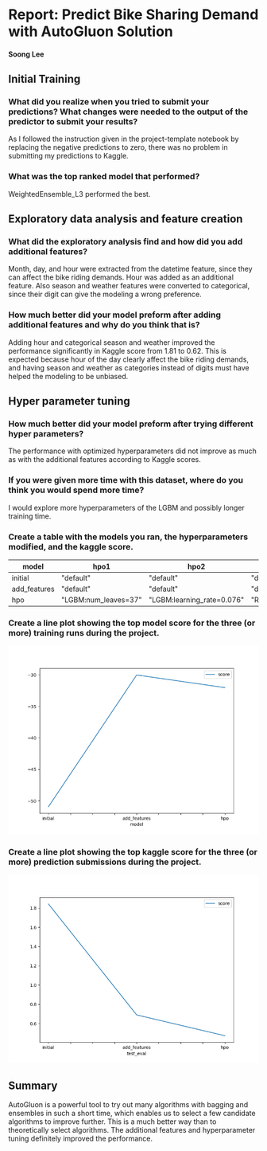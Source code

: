 # Report: Predict Bike Sharing Demand with AutoGluon Solution
#### Soong Lee

## Initial Training
### What did you realize when you tried to submit your predictions? What changes were needed to the output of the predictor to submit your results?
As I followed the instruction given in the project-template notebook by replacing the negative predictions to zero, there was no problem in submitting my predictions to Kaggle.

### What was the top ranked model that performed?
WeightedEnsemble_L3 performed the best.

## Exploratory data analysis and feature creation
### What did the exploratory analysis find and how did you add additional features?
Month, day, and hour were extracted from the datetime feature, since they can affect the bike riding demands. Hour was added as an additional feature. 
Also season and weather features were converted to categorical, since their digit can give the modeling a wrong preference.

### How much better did your model preform after adding additional features and why do you think that is?
Adding hour and categorical season and weather improved the performance significantly in Kaggle score from 1.81 to 0.62. This is expected because hour of the day clearly affect the bike riding demands, and having season and weather as categories instead of digits must have helped the modeling to be unbiased.

## Hyper parameter tuning
### How much better did your model preform after trying different hyper parameters?
The performance with optimized hyperparameters did not improve as much as with the additional features according to Kaggle scores. 

### If you were given more time with this dataset, where do you think you would spend more time?
I would explore more hyperparameters of the LGBM and possibly longer training time.

### Create a table with the models you ran, the hyperparameters modified, and the kaggle score.
|model|hpo1|hpo2|hpo3|score|
|--|--|--|--|--|
|initial|"default"|"default"|"default"|1.84154|
|add_features|"default"|"default"|"default"|0.68948|
|hpo|"LGBM:num_leaves=37"|"LGBM:learning_rate=0.076"|"RF:max_depth=30"|0.47353|

### Create a line plot showing the top model score for the three (or more) training runs during the project.

![model_train_score.png](model_train_score.png)

### Create a line plot showing the top kaggle score for the three (or more) prediction submissions during the project.

![model_test_score.png](model_test_score.png)

## Summary
AutoGluon is a powerful tool to try out many algorithms with bagging and ensembles in such a short time, which enables us to select a few candidate algorithms to improve further. This is a much better way than to theoretically select algorithms. The additional features and hyperparameter tuning definitely improved the performance.